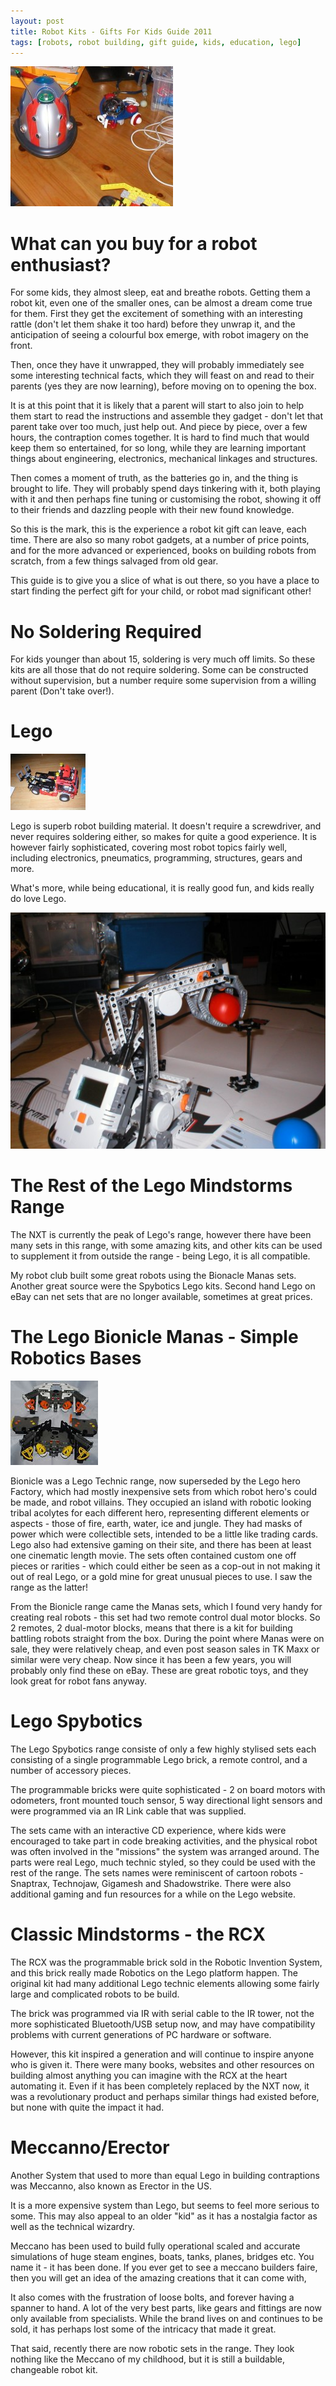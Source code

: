 ```yaml
---
layout: post
title: Robot Kits - Gifts For Kids Guide 2011
tags: [robots, robot building, gift guide, kids, education, lego]
---
```

![The Cybot, Hyper peppy robot, and a Lego Mindstorms robot. Currently the Cybot is being tweaked.](/galleries/2011-03-12-robot-kits-for-kids-2011/4200652_f260.jpg)

# What can you buy for a robot enthusiast?

For some kids, they almost sleep, eat and breathe robots. Getting them a robot kit, even one of the smaller ones, can be almost a dream come true for them. First they get the excitement of something with an interesting rattle (don't let them shake it too hard) before they unwrap it, and the anticipation of seeing a colourful box emerge, with robot imagery on the front.

Then, once they have it unwrapped, they will probably immediately see some interesting technical facts, which they will feast on and read to their parents (yes they are now learning), before moving on to opening the box. 

It is at this point that it is likely that a parent will start to also join to help them start to read the instructions and assemble they gadget - don't let that parent take over too much, just help out. And piece by piece, over a few hours, the contraption comes together. It is hard to find much that would keep them so entertained, for so long, while they are learning important things about engineering, electronics, mechanical linkages and structures.

Then comes a moment of truth, as the batteries go in, and the thing is brought to life. They will probably spend days tinkering with it, both playing with it and then perhaps fine tuning or customising the robot, showing it off to their friends and dazzling people with their new found knowledge.

So this is the mark, this is the experience a robot kit gift can leave, each time. There are also so many robot gadgets, at a number of price points, and for the more advanced or experienced, books on building robots from scratch, from a few things salvaged from old gear.

This guide is to give you a slice of what is out there, so you have a place to start finding the perfect gift for your child, or robot mad significant other!

# No Soldering Required

For kids younger than about 15, soldering is very much off limits. So these kits are all those that do not require soldering. Some can be constructed without supervision, but a number require some supervision from a willing parent (Don't take over!).

# Lego

![Lego Technic Truck](/galleries/2011-03-12-robot-kits-for-kids-2011/4206489_f120.jpg)

Lego is superb robot building material. It doesn't require a screwdriver, and never requires soldering either, so makes for quite a good experience. It is however fairly sophisticated, covering most robot topics fairly well, including electronics, pneumatics, programming, structures, gears and more. 

What's more, while being educational, it is really good fun, and kids really do love Lego.

![An NXT based robot arm lifting a ball.](/galleries/2011-03-12-robot-kits-for-kids-2011/4200663_f520.jpg)

# The Rest of the Lego Mindstorms Range

The NXT is currently the peak of Lego's range, however there have been many sets in this range, with some amazing kits, and other kits can be used to supplement it from outside the range - being Lego, it is all compatible. 

My robot club built some great robots using the Bionacle Manas sets. Another great source were the Spybotics Lego kits. Second hand Lego on eBay can net sets that are no longer available, sometimes at great prices.

# The Lego Bionicle Manas - Simple Robotics Bases

![](/galleries/2011-03-12-robot-kits-for-kids-2011/140.jpg)

Bionicle was a Lego Technic range, now superseded by the Lego hero Factory, which had mostly inexpensive sets from which robot hero's could be made, and robot villains. They occupied an island with robotic looking tribal acolytes for each different hero, representing different elements or aspects - those of fire, earth, water, ice and jungle. They had masks of power which were collectible sets, intended to be a little like trading cards. Lego also had extensive gaming on their site, and there has been at least one cinematic length movie. The sets often contained custom one off pieces or rarities - which could either be seen as a cop-out in not making it out of real Lego, or a gold mine for great unusual pieces to use. I saw the range as the latter!

From the Bionicle range came the Manas sets, which I found very handy for creating real robots - this set had two remote control dual motor blocks. So 2 remotes, 2 dual-motor blocks, means that there is a kit for building battling robots straight from the box. During the point where Manas were on sale, they were relatively cheap, and even post season sales in TK Maxx or similar were very cheap. Now since it has been a few years, you will probably only find these on eBay. These are great robotic toys, and they look great for robot fans anyway.

# Lego Spybotics

The Lego Spybotics range consiste of only a few highly stylised sets each consisting of a single programmable Lego brick, a remote control, and a number of accessory pieces.

The programmable bricks were quite sophisticated - 2 on board motors with odometers, front mounted touch sensor, 5 way directional light sensors and were programmed via an IR Link cable that was supplied.

The sets came with an interactive CD experience, where kids were encouraged to take part in code breaking activities, and the physical robot was often involved in the "missions" the system was arranged around. The parts were real Lego, much technic styled, so they could be used with the rest of the range. The sets names were reminiscent of cartoon robots - Snaptrax, Technojaw, Gigamesh and Shadowstrike. There were also additional gaming and fun resources for a while on the Lego website.

# Classic Mindstorms - the RCX

The RCX was the programmable brick sold in the Robotic Invention System, and this brick really made Robotics on the Lego platform happen. The original kit had many additional Lego technic elements allowing some fairly large and complicated robots to be build.

The brick was programmed via IR with serial cable to the IR tower, not the more sophisticated Bluetooth/USB setup now, and may have compatibility problems with current generations of PC hardware or software.

However, this kit inspired a generation and will continue to inspire anyone who is given it. There were many books, websites and other resources on building almost anything you can imagine with the RCX at the heart automating it. Even if it has been completely replaced by the NXT now, it was a revolutionary product and perhaps similar things had existed before, but none with quite the impact it had.

# Meccanno/Erector

Another System that used to more than equal Lego in building contraptions was Meccanno, also known as Erector in the US.

It is a more expensive system than Lego, but seems to feel more serious to some. This may also appeal to an older "kid" as it has a nostalgia factor as well as the technical wizardry.

Meccano has been used to build fully operational scaled and accurate simulations of huge steam engines, boats, tanks, planes, bridges etc. You name it - it has been done. If you ever get to see a meccano builders faire, then you will get an idea of the amazing creations that it can come with,

It also comes with the frustration of loose bolts, and forever having a spanner to hand. A lot of the very best parts, like gears and fittings are now only available from specialists. While the brand lives on and continues to be sold, it has perhaps lost some of the intricacy that made it great.

That said, recently there are now robotic sets in the range. They look nothing like the Meccano of my childhood, but it is still a buildable, changeable robot kit.